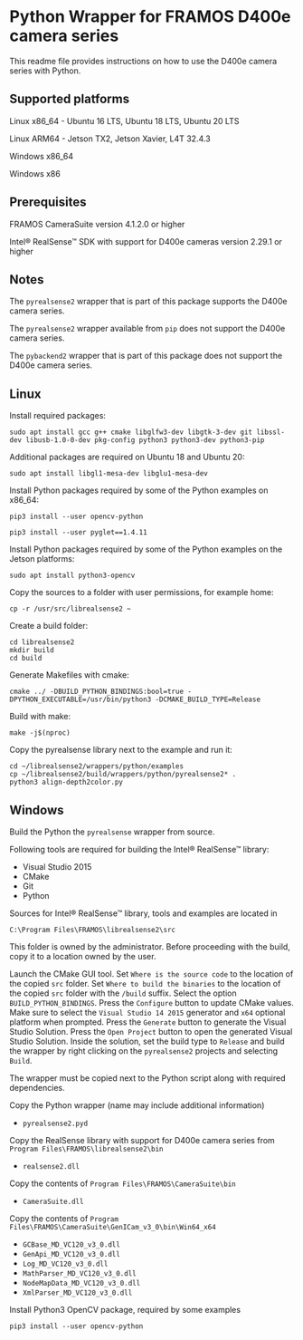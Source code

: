 # Python Wrapper for FRAMOS D400e camera series

This readme file provides instructions on how to use the D400e camera series with Python.

## Supported platforms

Linux x86_64 - Ubuntu 16 LTS, Ubuntu 18 LTS, Ubuntu 20 LTS

Linux ARM64 - Jetson TX2, Jetson Xavier, L4T 32.4.3

Windows x86_64

Windows x86

## Prerequisites

FRAMOS CameraSuite version 4.1.2.0 or higher

Intel® RealSense™ SDK with support for D400e cameras version 2.29.1 or higher

## Notes

The `pyrealsense2` wrapper that is part of this package supports the D400e camera series.

The `pyrealsense2` wrapper available from `pip` does not support the D400e camera series.

The `pybackend2` wrapper that is part of this package does not support the D400e camera series.

## Linux

Install required packages:
```
sudo apt install gcc g++ cmake libglfw3-dev libgtk-3-dev git libssl-dev libusb-1.0-0-dev pkg-config python3 python3-dev python3-pip
```

Additional packages are required on Ubuntu 18 and Ubuntu 20:
```
sudo apt install libgl1-mesa-dev libglu1-mesa-dev
```

Install Python packages required by some of the Python examples on x86_64:
```
pip3 install --user opencv-python
```

```
pip3 install --user pyglet==1.4.11
```


Install Python packages required by some of the Python examples on the Jetson platforms:

```
sudo apt install python3-opencv
```

Copy the sources to a folder with user permissions, for example home:

```
cp -r /usr/src/librealsense2 ~
```

Create a build folder:
```
cd librealsense2
mkdir build
cd build
```

Generate Makefiles with cmake:
```
cmake ../ -DBUILD_PYTHON_BINDINGS:bool=true -DPYTHON_EXECUTABLE=/usr/bin/python3 -DCMAKE_BUILD_TYPE=Release
```

Build with make:
```
make -j$(nproc)
```

Copy the pyrealsense library next to the example and run it:
```
cd ~/librealsense2/wrappers/python/examples
cp ~/librealsense2/build/wrappers/python/pyrealsense2* .
python3 align-depth2color.py
```

## Windows

Build the Python the `pyrealsense` wrapper from source.

Following tools are required for building the Intel® RealSense™ library:

- Visual Studio 2015
- CMake
- Git
- Python

Sources for Intel® RealSense™ library, tools and examples are located in

```
C:\Program Files\FRAMOS\librealsense2\src
```

This folder is owned by the administrator. Before proceeding with the build, 
copy it to a location owned by the user.

Launch the CMake GUI tool.
Set ```Where is the source code``` to the location of the copied ```src``` folder.
Set ```Where to build the binaries``` to the location of the copied ```src``` folder with the ```/build``` suffix.
Select the option ```BUILD_PYTHON_BINDINGS```.
Press the ```Configure``` button to update CMake values. 
Make sure to select the ```Visual Studio 14 2015``` generator and ```x64``` optional platform when prompted.
Press the ```Generate``` button to generate the Visual Studio Solution.
Press the ```Open Project``` button to open the generated Visual Studio Solution.
Inside the solution, set the build type to ```Release``` and build the wrapper by right clicking on the ```pyrealsense2``` projects and selecting ```Build```.

The wrapper must be copied next to the Python script along with required dependencies.

Copy the Python wrapper (name may include additional information)

- `pyrealsense2.pyd`

Copy the RealSense library with support for D400e camera series from `Program Files\FRAMOS\librealsense2\bin`

- `realsense2.dll`

Copy the contents of `Program Files\FRAMOS\CameraSuite\bin`

- `CameraSuite.dll`

Copy the contents of `Program Files\FRAMOS\CameraSuite\GenICam_v3_0\bin\Win64_x64`

- `GCBase_MD_VC120_v3_0.dll`
- `GenApi_MD_VC120_v3_0.dll`
- `Log_MD_VC120_v3_0.dll`
- `MathParser_MD_VC120_v3_0.dll`
- `NodeMapData_MD_VC120_v3_0.dll`
- `XmlParser_MD_VC120_v3_0.dll`

Install Python3 OpenCV package, required by some examples

```
pip3 install --user opencv-python
```

